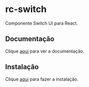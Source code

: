 # rc-switch

Componente Switch UI para React.

## Documentação

Clique [aqui](https://github.com/react-component/switch) para ver a documentação.

## Instalação

Clique [aqui](https://www.npmjs.com/package/rc-switch) para fazer a instalação.